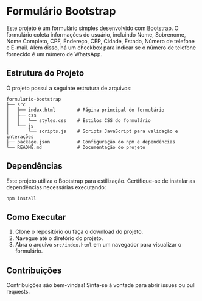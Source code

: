 # Formulário Bootstrap

Este projeto é um formulário simples desenvolvido com Bootstrap. O formulário coleta informações do usuário, incluindo Nome, Sobrenome, Nome Completo, CPF, Endereço, CEP, Cidade, Estado, Número de telefone e E-mail. Além disso, há um checkbox para indicar se o número de telefone fornecido é um número de WhatsApp.

## Estrutura do Projeto

O projeto possui a seguinte estrutura de arquivos:

```
formulario-bootstrap
├── src
│   ├── index.html        # Página principal do formulário
│   ├── css
│   │   └── styles.css    # Estilos CSS do formulário
│   └── js
│       └── scripts.js    # Scripts JavaScript para validação e interações
├── package.json          # Configuração do npm e dependências
└── README.md             # Documentação do projeto
```

## Dependências

Este projeto utiliza o Bootstrap para estilização. Certifique-se de instalar as dependências necessárias executando:

```
npm install
```

## Como Executar

1. Clone o repositório ou faça o download do projeto.
2. Navegue até o diretório do projeto.
3. Abra o arquivo `src/index.html` em um navegador para visualizar o formulário.

## Contribuições

Contribuições são bem-vindas! Sinta-se à vontade para abrir issues ou pull requests.